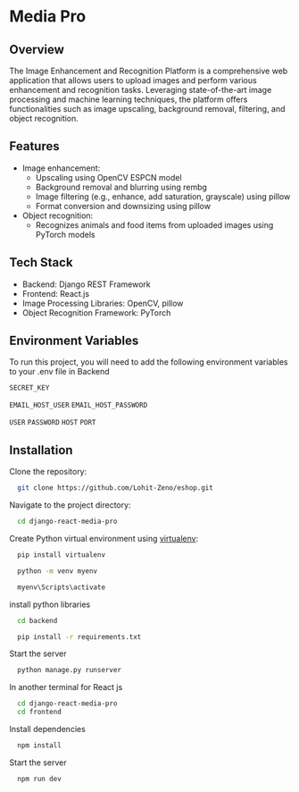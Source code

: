# Media Pro

## Overview

The Image Enhancement and Recognition Platform is a comprehensive web application that allows users to upload images and perform various enhancement and recognition tasks. Leveraging state-of-the-art image processing and machine learning techniques, the platform offers functionalities such as image upscaling, background removal, filtering, and object recognition.

## Features

- Image enhancement:
  - Upscaling using OpenCV ESPCN model
  - Background removal and blurring using rembg
  - Image filtering (e.g., enhance, add saturation, grayscale) using pillow
  - Format conversion and downsizing using pillow
- Object recognition:
  - Recognizes animals and food items from uploaded images using PyTorch models

## Tech Stack

- Backend: Django REST Framework
- Frontend: React.js
- Image Processing Libraries: OpenCV, pillow
- Object Recognition Framework: PyTorch

## Environment Variables

To run this project, you will need to add the following environment variables to your .env file in Backend

`SECRET_KEY`

`EMAIL_HOST_USER`
`EMAIL_HOST_PASSWORD`

`USER`
`PASSWORD`
`HOST`
`PORT`

## Installation

Clone the repository:

```bash
  git clone https://github.com/Lohit-Zeno/eshop.git

```

Navigate to the project directory:

```bash
  cd django-react-media-pro
```

Create Python virtual environment using [virtualenv](https://virtualenv.pypa.io/en/latest/):

```bash
  pip install virtualenv
```

```bash
  python -m venv myenv
```

```bash
  myenv\Scripts\activate
```

install python libraries

```bash
  cd backend
```

```bash
  pip install -r requirements.txt
```

Start the server

```bash
  python manage.py runserver
```

In another terminal for React js

```bash
  cd django-react-media-pro
  cd frontend
```

Install dependencies

```bash
  npm install
```

Start the server

```bash
  npm run dev
```

